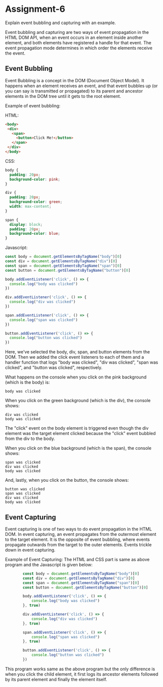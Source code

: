 # Assignment-6
Explain event bubbling and capturing with an example.

Event bubbling and capturing are two ways of event propagation in the HTML DOM API, when an event occurs in an element inside another element, and both elements have registered a handle for that event. The event propagation mode determines in which order the elements receive the event. 
 
## Event Bubbling
 Event Bubbling is a concept in the DOM (Document Object Model). It happens when an element receives an event, and that event bubbles up (or you can say is transmitted or propagated) to its parent and ancestor elements in the DOM tree until it gets to the root element.

 Example of event bubbling:
 
 HTML:
 ```html
 <body>
  <div>
    <span>
      <button>Click Me!</button>
    </span>
  </div>
</body>
```
CSS:
```css
body {
  padding: 20px;
  background-color: pink;
}

div {
  padding: 20px;
  background-color: green;
  width: max-content;
}

span {
  display: block;
  padding: 20px;
  background-color: blue;
}
```

Javascript:
```js
const body = document.getElementsByTagName("body")[0]
const div = document.getElementsByTagName("div")[0]
const span = document.getElementsByTagName("span")[0]
const button = document.getElementsByTagName("button")[0]

body.addEventListener('click', () => {
  console.log("body was clicked")
})

div.addEventListener('click', () => {
  console.log("div was clicked")
})

span.addEventListener('click', () => {
  console.log("span was clicked")
})

button.addEventListener('click', () => {
  console.log("button was clicked")
})
```
Here, we've selected the body, div, span, and button elements from the DOM. Then we added the click event listeners to each of them and a handler function that logs "body was clicked", "div was clicked", "span was clicked", and "button was clicked", respectively.  
  
What happens on the console when you click on the pink background (which is the body) is:  
```
body was clicked
```  
When you click on the green background (which is the div), the console shows:  
```
div was clicked
body was clicked
```  
The "click" event on the body element is triggered even though the div element was the target element clicked because the "click" event bubbled from the div to the body.

When you click on the blue background (which is the span), the console shows:  
```
span was clicked
div was clicked
body was clicked
```  
And, lastly, when you click on the button, the console shows:  
```
button was clicked
span was clicked
div was clicked
body was clicked
```  
## Event Capturing
Event capturing is one of two ways to do event propagation in the HTML DOM. In event capturing, an event propagates from the outermost element to the target element. It is the opposite of event bubbling, where events propagate outwards from the target to the outer elements. Events trickle down in event capturing.

Example of Event Capturing:
The HTML and CSS part is same as above program and the Javascript is given below:
```js
        const body = document.getElementsByTagName("body")[0]
        const div = document.getElementsByTagName("div")[0]
        const span = document.getElementsByTagName("span")[0]
        const button = document.getElementsByTagName("button")[0]

        body.addEventListener('click', () => {
            console.log("body was clicked")
        }, true)

        div.addEventListener('click', () => {
            console.log("div was clicked")
        }, true)

        span.addEventListener('click', () => {
            console.log("span was clicked")
        }, true)

        button.addEventListener('click', () => {
            console.log("button was clicked")
        })
```
This program works same as the above program but the only difference is when you click the child element, it first logs its ancestor elements followed by its parent element and finally the element itself.